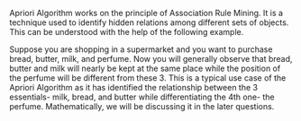 Apriori Algorithm works on the principle of Association Rule Mining. It is a technique used to identify hidden relations among different sets of objects. This can be understood with the help of the following example.

Suppose you are shopping in a supermarket and you want to purchase bread, butter, milk, and perfume. Now you will generally observe that bread, butter and milk will nearly be kept at the same place while the position of the perfume will be different from these 3. This is a typical use case of the Apriori Algorithm as it has identified the relationship between the 3 essentials- milk, bread, and butter while differentiating the 4th  one- the perfume. Mathematically, we will be discussing it in the later questions.

